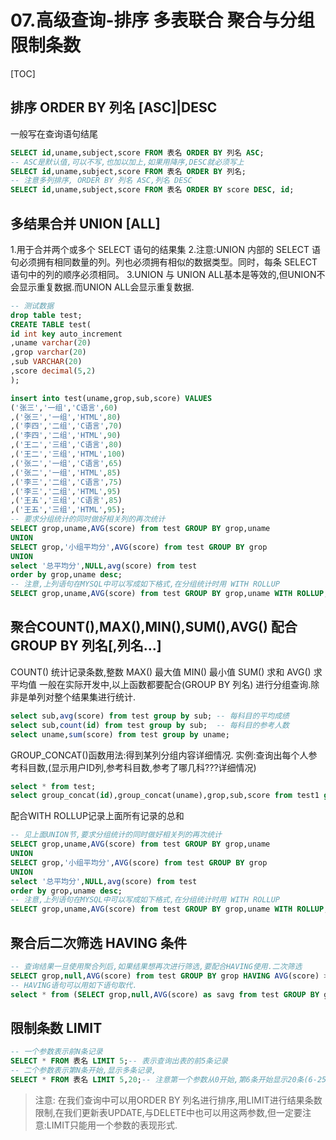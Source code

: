 # 07.高级查询-排序 多表联合 聚合与分组 限制条数
[TOC]

## 排序 ORDER BY 列名 [ASC]|DESC
一般写在查询语句结尾
```sql
SELECT id,uname,subject,score FROM 表名 ORDER BY 列名 ASC;
-- ASC是默认值,可以不写,也加以加上,如果用降序,DESC就必须写上
SELECT id,uname,subject,score FROM 表名 ORDER BY 列名;
-- 注意多列排序, ORDER BY 列名 ASC,列名 DESC
SELECT id,uname,subject,score FROM 表名 ORDER BY score DESC, id;
```

## 多结果合并 UNION [ALL]
1.用于合并两个或多个 SELECT 语句的结果集
2.注意:UNION 内部的 SELECT 语句必须拥有相同数量的列。列也必须拥有相似的数据类型。同时，每条 SELECT 语句中的列的顺序必须相同。
3.UNION 与 UNION ALL基本是等效的,但UNION不会显示重复数据.而UNION ALL会显示重复数据.
```sql
-- 测试数据
drop table test;
CREATE TABLE test(
id int key auto_increment
,uname varchar(20)
,grop varchar(20) 
,sub VARCHAR(20)
,score decimal(5,2)
);

insert into test(uname,grop,sub,score) VALUES
('张三','一组','C语言',60)
,('张三','一组','HTML',80)
,('李四','二组','C语言',70)
,('李四','二组','HTML',90)
,('王二','三组','C语言',80)
,('王二','三组','HTML',100)
,('张二','一组','C语言',65)
,('张二','一组','HTML',85)
,('李三','二组','C语言',75)
,('李三','二组','HTML',95)
,('王五','三组','C语言',85)
,('王五','三组','HTML',95);
-- 要求分组统计的同时做好相关列的再次统计
SELECT grop,uname,AVG(score) from test GROUP BY grop,uname
UNION
SELECT grop,'小组平均分',AVG(score) from test GROUP BY grop 
UNION
select '总平均分',NULL,avg(score) from test
order by grop,uname desc;
-- 注意,上列语句在MYSQL中可以写成如下格式,在分组统计时用 WITH ROLLUP
SELECT grop,uname,AVG(score) from test GROUP BY grop,uname WITH ROLLUP;
```

## 聚合COUNT(),MAX(),MIN(),SUM(),AVG() 配合 GROUP BY 列名[,列名...]
COUNT() 统计记录条数,整数
MAX() 最大值
MIN() 最小值
SUM() 求和
AVG() 求平均值
一般在实际开发中,以上函数都要配合(GROUP BY 列名) 进行分组查询.除非是单列对整个结果集进行统计.   
```sql
select sub,avg(score) from test group by sub; -- 每科目的平均成绩
select sub,count(id) from test group by sub;  -- 每科目的参考人数
select uname,sum(score) from test group by uname;
```
GROUP_CONCAT()函数用法:得到某列分组内容详细情况.
实例:查询出每个人参考科目数,(显示用户ID列,参考科目数,参考了哪几科???详细情况)
```sql
select * from test;
select group_concat(id),group_concat(uname),grop,sub,score from test1 group by grop;
```
配合WITH ROLLUP记录上面所有记录的总和
```sql
-- 见上面UNION节,要求分组统计的同时做好相关列的再次统计
SELECT grop,uname,AVG(score) from test GROUP BY grop,uname
UNION
SELECT grop,'小组平均分',AVG(score) from test GROUP BY grop 
UNION
select '总平均分',NULL,avg(score) from test
order by grop,uname desc;
-- 注意,上列语句在MYSQL中可以写成如下格式,在分组统计时用 WITH ROLLUP
SELECT grop,uname,AVG(score) from test GROUP BY grop,uname WITH ROLLUP;
```


## 聚合后二次筛选 HAVING 条件
```sql
-- 查询结果一旦使用聚合列后,如果结果想再次进行筛选,要配合HAVING使用.二次筛选
SELECT grop,null,AVG(score) from test GROUP BY grop HAVING AVG(score) >= 80;
-- HAVING语句可以用如下语句取代.
select * from (SELECT grop,null,AVG(score) as savg from test GROUP BY grop) a where savg >= 80;
```

## 限制条数 LIMIT
```sql
-- 一个参数表示前N条记录
SELECT * FROM 表名 LIMIT 5;-- 表示查询出表的前5条记录
-- 二个参数表示第N条开始,显示多条记录,
SELECT * FROM 表名 LIMIT 5,20;-- 注意第一个参数从0开始,第6条开始显示20条(6-25条);

```
>注意: 在我们查询中可以用ORDER BY 列名进行排序,用LIMIT进行结果条数限制,在我们更新表UPDATE,与DELETE中也可以用这两参数,但一定要注意:LIMIT只能用一个参数的表现形式.



